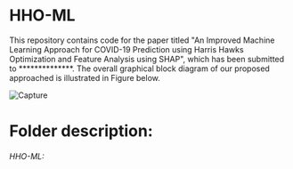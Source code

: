 # HHO-ML
This repository contains code for the paper titled "An Improved Machine Learning Approach for COVID-19 Prediction using Harris Hawks Optimization and Feature Analysis using SHAP", which has been submitted to **************. The overall graphical block diagram of our proposed approached is illustrated in Figure below.
  

![Capture](https://user-images.githubusercontent.com/81968951/154679057-ed710f7d-23c2-4f24-aaad-016ca2ca5de9.PNG)


# Folder description:
###### HHO-ML: 
